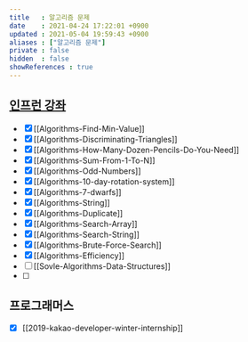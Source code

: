 ```yaml
---
title   : 알고리즘 문제
date    : 2021-04-24 17:22:01 +0900
updated : 2021-05-04 19:59:43 +0900
aliases : ["알고리즘 문제"]
private : false
hidden  : false
showReferences : true
---
```


## [인프런 강좌](https://inf.run/wv2V)
- [x] [[Algorithms-Find-Min-Value]]
- [x] [[Algorithms-Discriminating-Triangles]]
- [x] [[Algorithms-How-Many-Dozen-Pencils-Do-You-Need]]
- [x] [[Algorithms-Sum-From-1-To-N]]
- [x] [[Algorithms-Odd-Numbers]]
- [x] [[Algorithms-10-day-rotation-system]]
- [x] [[Algorithms-7-dwarfs]]
- [x] [[Algorithms-String]]
- [x] [[Algorithms-Duplicate]]
- [x] [[Algorithms-Search-Array]]
- [x] [[Algorithms-Search-String]]
- [x] [[Algorithms-Brute-Force-Search]]
- [x] [[Algorithms-Efficiency]]
- [ ] [[Sovle-Algorithms-Data-Structures]]
- [ ] 
## 프로그래머스
- [x] [[2019-kakao-developer-winter-internship]]

